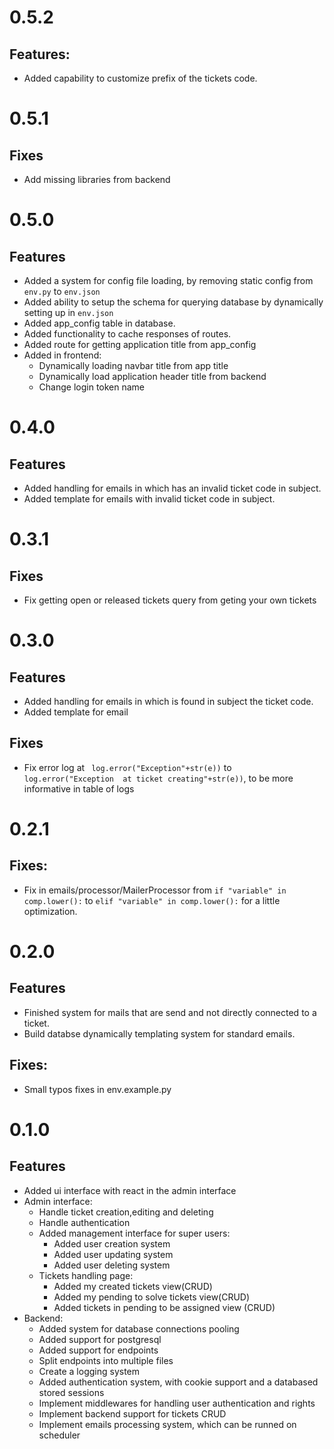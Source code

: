 # 0.5.2
## Features:
- Added capability to customize prefix of the tickets code.

# 0.5.1
## Fixes
- Add missing libraries from backend
# 0.5.0
## Features
- Added a system for config file loading, by removing static config from `env.py` to `env.json`
- Added ability to setup the schema for querying database by dynamically setting up in `env.json`
- Added app_config table in database.
- Added functionality to cache responses of routes.
- Added route for getting application title from app_config 
- Added in frontend:
    - Dynamically loading navbar title from app title
    - Dynamically load application header title from backend
    - Change login token name

# 0.4.0
## Features
- Added handling for emails in which has an invalid ticket code in subject.
- Added template for emails with invalid ticket code in subject.

# 0.3.1
## Fixes
- Fix getting open or released tickets query from geting your own tickets


# 0.3.0
## Features
- Added handling for emails in which is found in subject the ticket code.
- Added template for email
## Fixes
- Fix error log at ` log.error("Exception"+str(e))` to ` log.error("Exception  at ticket creating"+str(e))`, to be more informative in table of logs

# 0.2.1
## Fixes:
- Fix in emails/processor/MailerProcessor  from `if "variable" in comp.lower():` to `elif "variable" in comp.lower():` for a little optimization.


# 0.2.0
## Features
- Finished system for mails that are send and not directly connected to a ticket.
- Build databse dynamically templating system for standard emails.
## Fixes:
- Small typos fixes in env.example.py

# 0.1.0
## Features
- Added ui interface with react in the admin interface
- Admin interface:
    - Handle ticket creation,editing and deleting
    - Handle authentication
    - Added management interface for super users:
        - Added user creation system 
        - Added user updating system
        - Added user deleting system
    - Tickets handling page:
        - Added my created tickets view(CRUD)
        - Added my pending to solve tickets view(CRUD)
        - Added tickets in pending to be assigned view (CRUD)
- Backend:
    -   Added system for database connections pooling
    - Added support for postgresql
    - Added support for endpoints
    - Split endpoints into multiple files
    - Create a logging system 
    - Added authentication system, with cookie support and a databased stored sessions
    - Implement middlewares for handling user authentication and rights
    - Implement backend support for tickets CRUD
    - Implement emails processing system, which can be runned on scheduler
